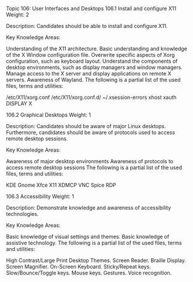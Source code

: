 Topic 106: User Interfaces and Desktops
106.1 Install and configure X11
Weight: 2

Description: Candidates should be able to install and configure X11.

Key Knowledge Areas:

Understanding of the X11 architecture.
Basic understanding and knowledge of the X Window configuration file.
Overwrite specific aspects of Xorg configuration, such as keyboard layout.
Understand the components of desktop environments, such as display managers and window managers.
Manage access to the X server and display applications on remote X servers.
Awareness of Wayland.
The following is a partial list of the used files, terms and utilities:

/etc/X11/xorg.conf
/etc/X11/xorg.conf.d/
~/.xsession-errors
xhost
xauth
DISPLAY
X
 

106.2 Graphical Desktops
Weight: 1

Description: Candidates should be aware of major Linux desktops. Furthermore, candidates should be aware of protocols used to access remote desktop sessions.

Key Knowledge Areas:

Awareness of major desktop environments
Awareness of protocols to access remote desktop sessions
The following is a partial list of the used files, terms and utilities:

KDE
Gnome
Xfce
X11
XDMCP
VNC
Spice
RDP
 

106.3 Accessibility
Weight: 1

Description: Demonstrate knowledge and awareness of accessibility technologies.

Key Knowledge Areas:

Basic knowledge of visual settings and themes.
Basic knowledge of assistive technology.
The following is a partial list of the used files, terms and utilities:

High Contrast/Large Print Desktop Themes.
Screen Reader.
Braille Display.
Screen Magnifier.
On-Screen Keyboard.
Sticky/Repeat keys.
Slow/Bounce/Toggle keys.
Mouse keys.
Gestures.
Voice recognition.
